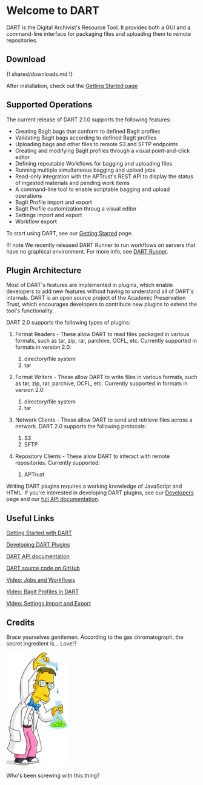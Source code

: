 # Welcome to DART

DART is the Digital Archivist's Resource Tool. It provides both a GUI and a command-line interface for packaging files and uploading them to remote repositories.

## Download

{! shared/downloads.md !}

After installation, check out the [Getting Started page](./users/getting_started)

## Supported Operations

The current release of DART 2.1.0 supports the following features:

* Creating BagIt bags that conform to defined BagIt profiles
* Validating BagIt bags according to defined BagIt profiles
* Uploading bags and other files to remote S3 and SFTP endpoints
* Creating and modifying BagIt profiles through a visual point-and-click editor
* Defining repeatable Workflows for bagging and uploading files
* Running multiple simultaneous bagging and upload jobs
* Read-only integration with the APTrust's REST API to display the status of ingested materials and pending work items
* A command-line tool to enable scriptable bagging and upload operations
* BagIt Profile import and export
* BagIt Profile customization throug a visual editor
* Settings import and export
* Workflow export

To start using DART, see our [Getting Started](users/getting_started.md) page.

!!! note
    We recently released DART Runner to run workflows on servers that have no graphical environment.
    For more info, see [DART Runner](users/dart_runner).

## Plugin Architecture

Most of DART's features are implemented in plugins, which enable developers to add new features without having to understand all of DART's internals. DART is an open source project of the Academic Preservation Trust, which encourages developers to contribute new plugins to extend the tool's functionality.

DART 2.0 supports the following types of plugins:

1. Format Readers - These allow DART to read files packaged in various formats, such as tar, zip, rar, parchive, OCFL, etc. Currently supported in formats in version 2.0:

    1. directory/file system
    1. tar

1. Format Writers - These allow DART to write files in various formats, such as tar, zip, rar, parchive, OCFL, etc. Currently supported in formats in version 2.0:

    1. directory/file system
    1. tar

1. Network Clients - These allow DART to send and retrieve files across a network. DART 2.0 supports the following protocols:

    1. S3
    1. SFTP

1. Repository Clients - These allow DART to interact with remote repositories. Currently supported:

    1. APTrust

Writing DART plugins requires a working knowledge of JavaScript and HTML. If you're interested in developing DART plugins, see our [Developers](developers/index.md) page and our [full API documentation](https://aptrust.github.io/dart/).

## Useful Links

[Getting Started with DART](users/getting_started.md)

[Developing DART Plugins](developers/index.md)

[DART API documentation](https://aptrust.github.io/dart/)

[DART source code on GitHub](https://github.com/aptrust/dart/)

[Video: Jobs and Workflows](https://www.youtube.com/watch?v=_ga9XfuyO-I)

[Video: BagIt Profiles in DART](https://www.youtube.com/watch?v=qnFFlRhlfCA)

[Video: Settings Import and Export](https://www.youtube.com/watch?v=GcJptP4h4IM)

## Credits

Brace yourselves gentlemen. According to the gas chromatograph, the secret ingredient is... Love!?

<img src="./img/about/frink.png" height="300"/>

Who's been screwing with this thing?
